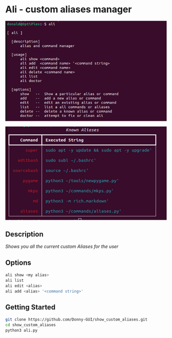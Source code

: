 # Ali - custom aliases manager

![alt text](https://github.com/Donny-GUI/show_custom_aliases/blob/main/help_ss.png?raw=true)

![alt text](https://github.com/Donny-GUI/show_custom_aliases/blob/main/knowna.png?raw=true)
## Description

_Shows you all the current custom Aliases for the user_


## Options

```bash
ali show <my alias>
ali list
ali edit <alias>
ali add <alias> '<command string>'

```


## Getting Started

```bash
git clone https://github.com/Donny-GUI/show_custom_aliases.git
cd show_custom_aliases
python3 ali.py
```
